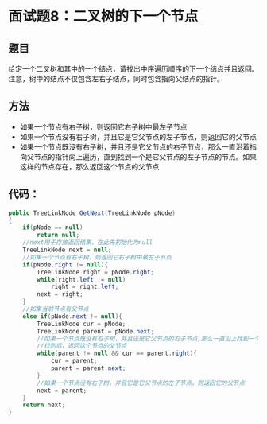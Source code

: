 # 面试题8：二叉树的下一个节点

## 题目
给定一个二叉树和其中的一个结点，请找出中序遍历顺序的下一个结点并且返回。注意，树中的结点不仅包含左右子结点，同时包含指向父结点的指针。

## 方法
* 如果一个节点有右子树，则返回它右子树中最左子节点
* 如果一个节点没有右子树，并且它是它父节点的左子节点，则返回它的父节点
* 如果一个节点既没有右子树，并且还是它父节点的右子节点，那么一直沿着指向父节点的指针向上遍历，直到找到一个是它父节点的左子节点的节点。如果这样的节点存在，那么返回这个节点的父节点

## 代码：
```java
public TreeLinkNode GetNext(TreeLinkNode pNode)
{
    if(pNode == null)
        return null;
    //next用于存放返回结果，在此先初始化为null
    TreeLinkNode next = null;
    //如果一个节点有右子树，则返回它右子树中最左子节点
    if(pNode.right != null){
        TreeLinkNode right = pNode.right;
        while(right.left != null)
            right = right.left;
        next = right;
    }
    //如果当前节点有父节点
    else if(pNode.next != null){
        TreeLinkNode cur = pNode;
        TreeLinkNode parent = pNode.next;
        //如果一个节点既没有右子树，并且还是它父节点的右子节点,那么一直沿上找到一个是它父节点的左子节点的节点
        //找到后，返回这个节点的父节点
        while(parent != null && cur == parent.right){
            cur = parent;
            parent = parent.next;
        }
        //如果一个节点没有右子树，并且它是它父节点的左子节点，则返回它的父节点
        next = parent;
    }
    return next;
}
```
